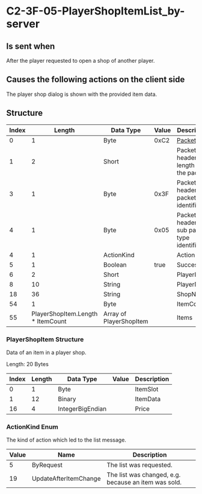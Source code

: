 # C2-3F-05-PlayerShopItemList_by-server

## Is sent when

After the player requested to open a shop of another player.

## Causes the following actions on the client side

The player shop dialog is shown with the provided item data.

## Structure

| Index | Length | Data Type | Value | Description |
|-------|--------|-----------|-------|-------------|
| 0 | 1 |   Byte   | 0xC2  | [Packet type](PacketTypes.md) |
| 1 | 2 |    Short   |      | Packet header - length of the packet |
| 3 | 1 |    Byte   | 0x3F  | Packet header - packet type identifier |
| 4 | 1 |    Byte   | 0x05  | Packet header - sub packet type identifier |
| 4 | 1 | ActionKind |  | Action |
| 5 | 1 | Boolean | true | Success |
| 6 | 2 | Short |  | PlayerId |
| 8 | 10 | String |  | PlayerName |
| 18 | 36 | String |  | ShopName |
| 54 | 1 | Byte |  | ItemCount |
| 55 | PlayerShopItem.Length * ItemCount | Array of PlayerShopItem |  | Items |

### PlayerShopItem Structure

Data of an item in a player shop.

Length: 20 Bytes

| Index | Length | Data Type | Value | Description |
|-------|--------|-----------|-------|-------------|
| 0 | 1 | Byte |  | ItemSlot |
| 1 | 12 | Binary |  | ItemData |
| 16 | 4 | IntegerBigEndian |  | Price |

### ActionKind Enum

The kind of action which led to the list message.

| Value | Name | Description |
|-------|------|-------------|
| 5 | ByRequest | The list was requested. |
| 19 | UpdateAfterItemChange | The list was changed, e.g. because an item was sold. |